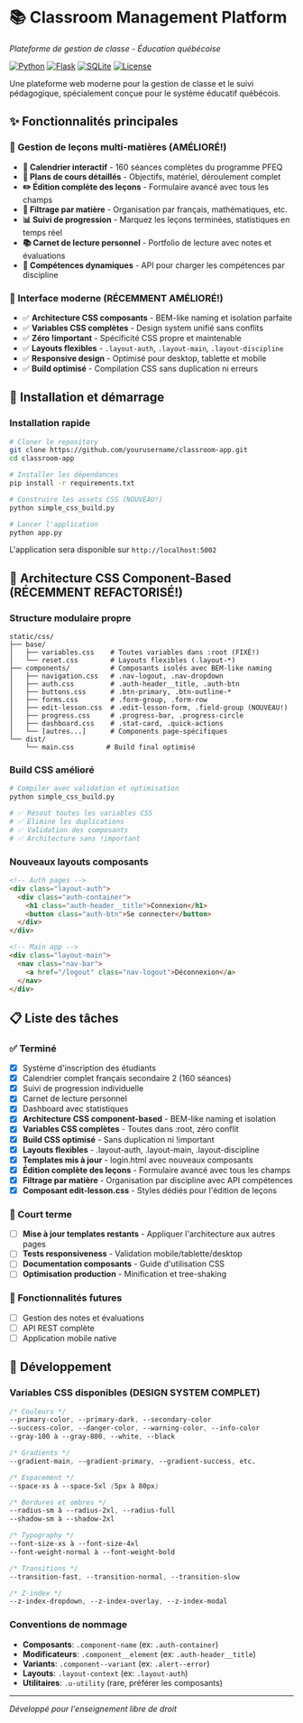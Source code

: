 # 📚 Classroom Management Platform
*Plateforme de gestion de classe - Éducation québécoise*

[![Python](https://img.shields.io/badge/Python-3.12+-blue.svg)](https://python.org)
[![Flask](https://img.shields.io/badge/Flask-3.0+-green.svg)](https://flask.palletsprojects.com/)
[![SQLite](https://img.shields.io/badge/SQLite-3.0+-yellow.svg)](https://sqlite.org)
[![License](https://img.shields.io/badge/License-MIT-purple.svg)](LICENSE)

Une plateforme web moderne pour la gestion de classe et le suivi pédagogique, spécialement conçue pour le système éducatif québécois.

## ✨ Fonctionnalités principales

### 🎯 Gestion de leçons multi-matières (AMÉLIORÉ!)
- **📅 Calendrier interactif** - 160 séances complètes du programme PFEQ
- **📖 Plans de cours détaillés** - Objectifs, matériel, déroulement complet
- **✏️ Édition complète des leçons** - Formulaire avancé avec tous les champs
- **🎯 Filtrage par matière** - Organisation par français, mathématiques, etc.
- **📊 Suivi de progression** - Marquez les leçons terminées, statistiques en temps réel
- **📚 Carnet de lecture personnel** - Portfolio de lecture avec notes et évaluations
- **🔄 Compétences dynamiques** - API pour charger les compétences par discipline

### 🎨 Interface moderne (RÉCEMMENT AMÉLIORÉ!)
- ✅ **Architecture CSS composants** - BEM-like naming et isolation parfaite
- ✅ **Variables CSS complètes** - Design system unifié sans conflits
- ✅ **Zéro !important** - Spécificité CSS propre et maintenable
- ✅ **Layouts flexibles** - `.layout-auth`, `.layout-main`, `.layout-discipline`
- ✅ **Responsive design** - Optimisé pour desktop, tablette et mobile
- ✅ **Build optimisé** - Compilation CSS sans duplication ni erreurs

## 🚀 Installation et démarrage

### Installation rapide
```bash
# Cloner le repository
git clone https://github.com/yourusername/classroom-app.git
cd classroom-app

# Installer les dépendances
pip install -r requirements.txt

# Construire les assets CSS (NOUVEAU!)
python simple_css_build.py

# Lancer l'application
python app.py
```

L'application sera disponible sur `http://localhost:5002`

## 🎨 Architecture CSS Component-Based (RÉCEMMENT REFACTORISÉ!)

### Structure modulaire propre
```
static/css/
├── base/
│   ├── variables.css    # Toutes variables dans :root (FIXÉ!)
│   └── reset.css        # Layouts flexibles (.layout-*)
├── components/          # Composants isolés avec BEM-like naming
│   ├── navigation.css   # .nav-logout, .nav-dropdown
│   ├── auth.css         # .auth-header__title, .auth-btn
│   ├── buttons.css      # .btn-primary, .btn-outline-*
│   ├── forms.css        # .form-group, .form-row
│   ├── edit-lesson.css  # .edit-lesson-form, .field-group (NOUVEAU!)
│   ├── progress.css     # .progress-bar, .progress-circle
│   ├── dashboard.css    # .stat-card, .quick-actions
│   └── [autres...]      # Components page-spécifiques
└── dist/
    └── main.css        # Build final optimisé
```

### Build CSS amélioré
```bash
# Compiler avec validation et optimisation
python simple_css_build.py

# ✅ Résout toutes les variables CSS
# ✅ Élimine les duplications
# ✅ Validation des composants
# ✅ Architecture sans !important
```

### Nouveaux layouts composants
```html
<!-- Auth pages -->
<div class="layout-auth">
  <div class="auth-container">
    <h1 class="auth-header__title">Connexion</h1>
    <button class="auth-btn">Se connecter</button>
  </div>
</div>

<!-- Main app -->
<div class="layout-main">
  <nav class="nav-bar">
    <a href="/logout" class="nav-logout">Déconnexion</a>
  </nav>
</div>
```

## 📋 Liste des tâches

### ✅ Terminé
- [x] Système d'inscription des étudiants
- [x] Calendrier complet français secondaire 2 (160 séances)
- [x] Suivi de progression individuelle
- [x] Carnet de lecture personnel
- [x] Dashboard avec statistiques
- [x] **Architecture CSS component-based** - BEM-like naming et isolation
- [x] **Variables CSS complètes** - Toutes dans :root, zéro conflit
- [x] **Build CSS optimisé** - Sans duplication ni !important
- [x] **Layouts flexibles** - .layout-auth, .layout-main, .layout-discipline
- [x] **Templates mis à jour** - login.html avec nouveaux composants
- [x] **Édition complète des leçons** - Formulaire avancé avec tous les champs
- [x] **Filtrage par matière** - Organisation par discipline avec API compétences
- [x] **Composant edit-lesson.css** - Styles dédiés pour l'édition de leçons

### 📅 Court terme  
- [ ] **Mise à jour templates restants** - Appliquer l'architecture aux autres pages
- [ ] **Tests responsiveness** - Validation mobile/tablette/desktop
- [ ] **Documentation composants** - Guide d'utilisation CSS
- [ ] **Optimisation production** - Minification et tree-shaking

### 🔮 Fonctionnalités futures
- [ ] Gestion des notes et évaluations
- [ ] API REST complète
- [ ] Application mobile native

## 🔧 Développement

### Variables CSS disponibles (DESIGN SYSTEM COMPLET)
```css
/* Couleurs */
--primary-color, --primary-dark, --secondary-color
--success-color, --danger-color, --warning-color, --info-color
--gray-100 à --gray-800, --white, --black

/* Gradients */
--gradient-main, --gradient-primary, --gradient-success, etc.

/* Espacement */
--space-xs à --space-5xl (5px à 80px)

/* Bordures et ombres */
--radius-sm à --radius-2xl, --radius-full
--shadow-sm à --shadow-2xl

/* Typography */
--font-size-xs à --font-size-4xl
--font-weight-normal à --font-weight-bold

/* Transitions */
--transition-fast, --transition-normal, --transition-slow

/* Z-index */
--z-index-dropdown, --z-index-overlay, --z-index-modal
```

### Conventions de nommage
- **Composants**: `.component-name` (ex: `.auth-container`)
- **Modificateurs**: `.component__element` (ex: `.auth-header__title`)
- **Variants**: `.component--variant` (ex: `.alert--error`)
- **Layouts**: `.layout-context` (ex: `.layout-auth`)
- **Utilitaires**: `.u-utility` (rare, préférer les composants)

---

*Développé pour l'enseignement libre de droit*
